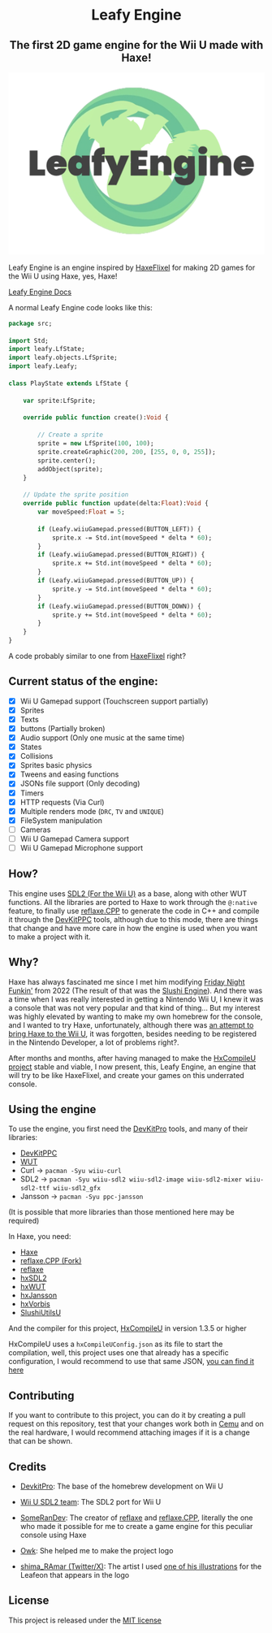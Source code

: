 <h1 align="center">Leafy Engine</h1>
<h2 align="center">The first 2D game engine for the Wii U made with Haxe!</h2>

![Leafy Engine Logo](https://github.com/Slushi-Github/leafyEngine/blob/main/readme/leafyEngineLogo.png)

Leafy Engine is an engine inspired by [HaxeFlixel](https://haxeflixel.com/) for making 2D games for the Wii U using Haxe, yes, Haxe!

[Leafy Engine Docs](https://slushi-github.github.io/LeafyEngineDocs/)

A normal Leafy Engine code looks like this:

```haxe
package src;

import Std;
import leafy.LfState;
import leafy.objects.LfSprite;
import leafy.Leafy;

class PlayState extends LfState {

    var sprite:LfSprite;

    override public function create():Void {

        // Create a sprite
        sprite = new LfSprite(100, 100);
        sprite.createGraphic(200, 200, [255, 0, 0, 255]);
        sprite.center();
        addObject(sprite);
    }

	// Update the sprite position
    override public function update(delta:Float):Void {
        var moveSpeed:Float = 5;

		if (Leafy.wiiuGamepad.pressed(BUTTON_LEFT)) {
			sprite.x -= Std.int(moveSpeed * delta * 60);
		}
		if (Leafy.wiiuGamepad.pressed(BUTTON_RIGHT)) {
			sprite.x += Std.int(moveSpeed * delta * 60);
		}
		if (Leafy.wiiuGamepad.pressed(BUTTON_UP)) {
			sprite.y -= Std.int(moveSpeed * delta * 60);
		}
		if (Leafy.wiiuGamepad.pressed(BUTTON_DOWN)) {
			sprite.y += Std.int(moveSpeed * delta * 60);
		}
    }
}
```

A code probably similar to one from [HaxeFlixel](https://haxeflixel.com/) right?

## Current status of the engine:
- [x] Wii U Gamepad support (Touchscreen support partially)
- [x] Sprites
- [x] Texts
- [x] buttons (Partially broken)
- [x] Audio support (Only one music at the same time)
- [x] States 
- [x] Collisions
- [x] Sprites basic physics 
- [x] Tweens and easing functions
- [x] JSONs file support (Only decoding)
- [x] Timers
- [x] HTTP requests (Via Curl)
- [x] Multiple renders mode (``DRC``, ``TV`` and ``UNIQUE``)
- [x] FileSystem manipulation
- [ ] Cameras
- [ ] Wii U Gamepad Camera support
- [ ] Wii U Gamepad Microphone support

## How?
This engine uses [SDL2 (For the Wii U)](https://github.com/devkitPro/SDL/tree/wiiu-sdl2-2.28) as a base, along with other WUT functions. All the libraries are ported to Haxe to work through the ``@:native`` feature, to finally use [reflaxe.CPP](https://github.com/SomeRanDev/reflaxe.CPP) to generate the code in C++ and compile it through the [DevKitPPC](https://wiibrew.org/wiki/DevkitPPC) tools, although due to this mode, there are things that change and have more care in how the engine is used when you want to make a project with it. 

## Why?
Haxe has always fascinated me since I met him modifying [Friday Night Funkin'](https://github.com/FunkinCrew/Funkin) from 2022 (The result of that was the [Slushi Engine](https://github.com/Slushi-Github/Slushi-Engine)). And there was a time when I was really interested in getting a Nintendo Wii U, I knew it was a console that was not very popular and that kind of thing... But my interest was highly elevated by wanting to make my own homebrew for the console, and I wanted to try Haxe, unfortunately, although there was [an attempt to bring Haxe to the Wii U](https://www.fortressofdoors.com/openfl-for-home-game-consoles/), it was forgotten, besides needing to be registered in the Nintendo Developer, a lot of problems right?.

After months and months, after having managed to make the [HxCompileU project](https://github.com/Slushi-Github/hxCompileU) stable and viable, I now present, this, Leafy Engine, an engine that will try to be like HaxeFlixel, and create your games on this underrated console. 

## Using the engine
To use the engine, you first need the [DevKitPro](https://devkitpro.org/wiki/Getting_Started) tools, and many of their libraries:

- [DevKitPPC](https://wiibrew.org/wiki/DevkitPPC)
- [WUT](https://github.com/devkitPro/wut)
- Curl -> ``pacman -Syu wiiu-curl``
- SDL2 -> ``pacman -Syu wiiu-sdl2 wiiu-sdl2-image wiiu-sdl2-mixer wiiu-sdl2-ttf wiiu-sdl2_gfx``
- Jansson -> ``pacman -Syu ppc-jansson``

(It is possible that more libraries than those mentioned here may be required)

In Haxe, you need:

- [Haxe](https://haxe.org/)
- [reflaxe.CPP (Fork)](https://github.com/Slushi-Github/reflaxe.CPP)
- [reflaxe](https://github.com/someRanDev/reflaxe)
- [hxSDL2](https://github.com/Slushi-Github/hxSDL2)
- [hxWUT](https://github.com/Slushi-Github/hxWUT)
- [hxJansson](https://github.com/Slushi-Github/hxJansson)
- [hxVorbis](https://github.com/Slushi-Github/hxVorbis)
- [SlushiUtilsU](https://github.com/Slushi-Github/slushiUtilsU)

And the compiler for this project, [HxCompileU](https://github.com/Slushi-Github/hxCompileU) in version 1.3.5 or higher

HxCompileU uses a ``hxCompileUConfig.json`` as its file to start the compilation, well, this project uses one that already has a specific configuration, I would recommend to use that same JSON, [you can find it here](https://github.com/Slushi-Github/leafyEngine/blob/main/setup/hxCompileUConfig.json)

## Contributing
If you want to contribute to this project, you can do it by creating a pull request on this repository, test that your changes work both in [Cemu](https://github.com/cemu-project/Cemu) and on the real hardware, I would recommend attaching images if it is a change that can be shown.

## Credits
- [DevkitPro](https://devkitpro.org/): The base of the homebrew development on Wii U

- [Wii U SDL2 team](https://github.com/devkitPro/SDL/tree/wiiu-sdl2-2.28): The SDL2 port for Wii U

- [SomeRanDev](https://github.com/SomeRanDev): The creator of [reflaxe](https://github.com/SomeRanDev/reflaxe) and [reflaxe.CPP](https://github.com/SomeRanDev/reflaxe.CPP), literally the one who made it possible for me to create a game engine for this peculiar console using Haxe

- [Owk](https://youtube.com/@owkby06?si=JBgJEc5DOnzUtDRU): She helped me to make the project logo

- [shima_RAmar (Twitter/X)](https://x.com/shima_RAmar): The artist I used [one of his illustrations](https://x.com/shima_RAmar/status/1892218974961651882) for the Leafeon that appears in the logo

## License
This project is released under the [MIT license](https://github.com/Slushi-Github/leafyEngine/blob/main/LICENSE.md)